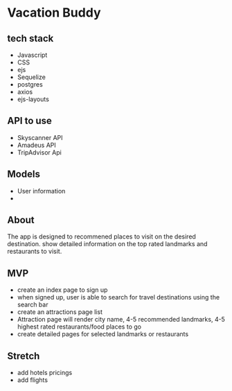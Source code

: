 
# Vacation Buddy

## tech stack
+ Javascript
+ CSS
+ ejs
+ Sequelize
+ postgres
+ axios
+ ejs-layouts

## API to use
+ Skyscanner API
+ Amadeus API
+ TripAdvisor Api

## Models
+ User information
+ 

## About
The app is designed to recommened places to visit on the desired destination.
show detailed information on the top rated landmarks and restaurants to visit.

## MVP
+ create an index page to sign up
+ when signed up, user is able to search for travel destinations using the search bar 
+ create an attractions page list 
+ Attraction page will render city name, 4-5 recommended landmarks, 4-5 highest rated restaurants/food places to go
+ create detailed pages for selected landmarks or restaurants 

## Stretch
+ add hotels pricings
+ add flights 


